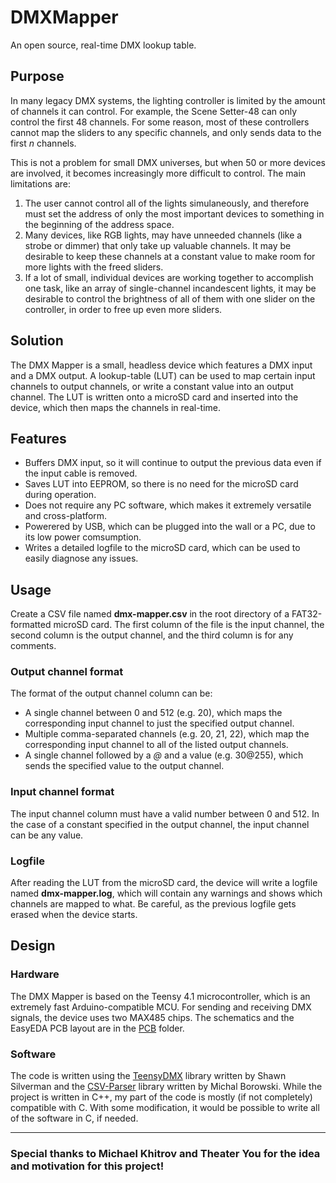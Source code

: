 # DMXMapper
An open source, real-time DMX lookup table.

## Purpose
In many legacy DMX systems, the lighting controller is limited by the amount of channels it can control. For example, the Scene Setter-48 can only control the first 48 channels. For some reason, most of these controllers cannot map the sliders to any specific channels, and only sends data to the first *n* channels.

This is not a problem for small DMX universes, but when 50 or more devices are involved, it becomes increasingly more difficult to control. The main limitations are:
1. The user cannot control all of the lights simulaneously, and therefore must set the address of only the most important devices to something in the beginning of the address space.
2. Many devices, like RGB lights, may have unneeded channels (like a strobe or dimmer) that only take up valuable channels. It may be desirable to keep these channels at a constant value to make room for more lights with the freed sliders.
3. If a lot of small, individual devices are working together to accomplish one task, like an array of single-channel incandescent lights, it may be desirable to control the brightness of all of them with one slider on the controller, in order to free up even more sliders.

## Solution
The DMX Mapper is a small, headless device which features a DMX input and a DMX output. A lookup-table (LUT) can be used to map certain input channels to output channels, or write a constant value into an output channel. The LUT is written onto a microSD card and inserted into the device, which then maps the channels in real-time.

## Features
- Buffers DMX input, so it will continue to output the previous data even if the input cable is removed.
- Saves LUT into EEPROM, so there is no need for the microSD card during operation.
- Does not require any PC software, which makes it extremely versatile and cross-platform.
- Powerered by USB, which can be plugged into the wall or a PC, due to its low power comsumption.
- Writes a detailed logfile to the microSD card, which can be used to easily diagnose any issues.

## Usage
Create a CSV file named **dmx-mapper.csv** in the root directory of a FAT32-formatted microSD card. The first column of the file is the input channel, the second column is the output channel, and the third column is for any comments.
### Output channel format
The format of the output channel column can be:
- A single channel between 0 and 512 (e.g. 20), which maps the corresponding input channel to just the specified output channel.
- Multiple comma-separated channels (e.g. 20, 21, 22), which map the corresponding input channel to all of the listed output channels.
- A single channel followed by a *@* and a value (e.g. 30@255), which sends the specified value to the output channel.
### Input channel format
The input channel column must have a valid number between 0 and 512. In the case of a constant specified in the output channel, the input channel can be any value.
### Logfile
After reading the LUT from the microSD card, the device will write a logfile named **dmx-mapper.log**, which will contain any warnings and shows which channels are mapped to what. Be careful, as the previous logfile gets erased when the device starts.

## Design
### Hardware
The DMX Mapper is based on the Teensy 4.1 microcontroller, which is an extremely fast Arduino-compatible MCU. For sending and receiving DMX signals, the device uses two MAX485 chips. The schematics and the EasyEDA PCB layout are in the [PCB](https://github.com/MaxPastushkov/DMXMapper/tree/master/PCB) folder.

### Software
The code is written using the [TeensyDMX](https://github.com/ssilverman/TeensyDMX) library written by Shawn Silverman and the [CSV-Parser](https://github.com/michalmonday/CSV-Parser-for-Arduino) library written by Michal Borowski. While the project is written in C++, my part of the code is mostly (if not completely) compatible with C. With some modification, it would be possible to write all of the software in C, if needed.

---
### Special thanks to Michael Khitrov and Theater You for the idea and motivation for this project!
